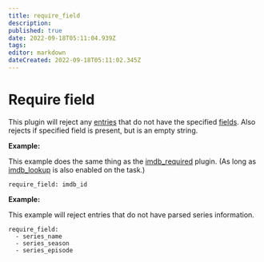 ```yaml
---
title: require_field
description: 
published: true
date: 2022-09-18T05:11:04.939Z
tags: 
editor: markdown
dateCreated: 2022-09-18T05:11:02.345Z
---
```


# Require field
This plugin will reject any [entries](/Entry) that do not have the specified [fields](/Entry#Knownfields). Also rejects if specified field is present, but is an empty string.

**Example:**

This example does the same thing as the [imdb_required](/Plugins/imdb_required) plugin. (As long as [imdb_lookup](/Plugins/imdb_lookup) is also enabled on the task.)
```
require_field: imdb_id
```

**Example:**

This example will reject entries that do not have parsed series information.
```
require_field:
  - series_name
  - series_season
  - series_episode
```